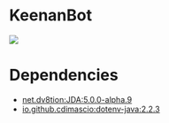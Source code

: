 # KeenanBot
![](https://tokei.rs/b1/github/knguyen5259/KeenanBot)

# Dependencies
- [net.dv8tion:JDA:5.0.0-alpha.9](https://github.com/DV8FromTheWorld/JDA/releases/tag/v5.0.0-alpha.9)
- [io.github.cdimascio:dotenv-java:2.2.3](https://github.com/cdimascio/dotenv-java)